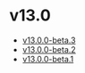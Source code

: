 # v13.0

- [v13.0.0-beta.3](v13.0.0-3.ja.md)
- [v13.0.0-beta.2](v13.0.0-2.ja.md)
- [v13.0.0-beta.1](v13.0.0-1.ja.md)
